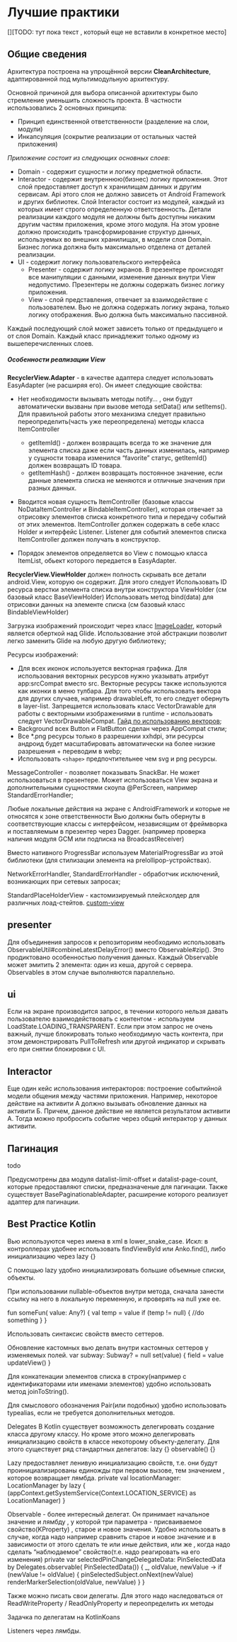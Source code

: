 # Лучшие практики

[][TODO: тут пока текст , который еще не вставили в конкретное место]


## Общие сведения

Архитектура построена на упрощённой версии **СleanArchitecture**,
адаптированной под мультимодульную архитектуру.

Основной причиной для выбора описанной архитектуры было стремление
уменьшить сложность проекта. В частности использовались 2 основных принципа:

- Принцип единственной ответственности (разделение на слои, модули)
- Инкапсуляция (сокрытие реализации от остальных частей приложения)


*Приложение состоит из следующих основных слоев*:

* Domain - содержит сущности и логику предметной области.
* Interactor - содержит внутреннюю(бизнес) логику приложения.
Этот слой предоставляет доступ к хранилищам данных и другим сервисам.
Api этого слоя не должно зависеть от Android Framework и других библиотек.
Слой Interactor состоит из модулей, каждый из которых имеет строго определенную
ответственность. Детали реализации каждого модуля не должны быть доступны
никаким другим частям приложения, кроме этого модуля. На этом уровне должно
происходить трансформирование структур данных, используемых во внешних хранилищах,
в модели слоя Domain. Бизнес логика должна быть максимально отделена от
деталей реализации.
* UI - содержит логику пользовательского интерфейса
  * Presenter - содержит логику экранов. В презентере происходят все манипуляции
  с данными, изменение данных внутри View недопустимо. Презентеры не должны
  содержать бизнес логику приложения.
  * View - слой представления, отвечает за взаимодействие с пользователем.
  Вью не должна содержать логику экрана, только логику отображения. Вью должна
  быть максимально пассивной.


Каждый последующий слой может зависеть только от предыдущего и от слоя Domain.
Каждый класс принадлежит только одному из вышеперечисленных слоев.

##### Особенности реализации View

**RecyclerView.Adapter** - в качестве адаптера следует использовать EasyAdapter
(не расширяя его). Он имеет следующие свойства:
   - Нет необходимости вызывать методы notify… , они будут автоматически вызваны
   при вызове метода setData() или setItems().
   Для правильной работы этого механизма следует правильно переопределить(часть уже переопределена)
    методы класса ItemController
      - getItemId() - должен возвращать всегда то же значение для элемента
      списка даже если часть данных изменилась,
      например у сущности товара изменился “favorite” статус, getItemId()
      должен возвращать ID товара.
      - getItemHash() - должен возвращать постоянное значение, если данные
      элемента списка не меняются и отличные значения при разных данных.

   - Вводится новая сущность ItemController (базовые классы NoDataItemController и BindableItemController), которая отвечает за отрисовку элементов списка конкретного типа и передачу событий от этих элементов. ItemController должен содержать в себе класс Holder и интерфейс Listener. Listener для событий элементов списка ItemController должен получать в конструктор.
   - Порядок элементов определяется во View с помощью класса ItemList, обьект которого передается в EasyAdapter.

**RecyclerView.ViewHolder** должен полность скрывать все детали android.View, которую он содержит. Для этого следует
Использовать ID ресурса верстки элемента списка внутри конструктора ViewHolder (см базовый класс BaseViewHolder)
Использовать метод bind(data) для отрисовки данных на элементе списка (см базовый класс BindableViewHolder)

Загрузка изображений происходит через класс [ImageLoader](../imageloader/README.md),
который является оберткой над Glide.
Использование этой абстракции позволит легко заменить Glide на любую другую библиотеку;

Ресурсы изображений:
- Для всех иконок используется векторная графика. Для использования векторных
ресурсов нужно указывать атрибут app:srcCompat вместо src.
Векторные ресурсы также используются как иконки в меню тулбара.
Для того чтобы использовать вектора для других случаев,
например drawableLeft, то его следует обернуть в layer-list.
Запрещается использовать класс VectorDrawable для работы с векторными изображениями в
runtime - использовать следует VectorDrawableCompat. [Гайд по использованию векторов](https://developer.android.com/studio/write/vector-asset-studio.html#running);
- Background всех Button и FlatButton сделан через AppCompat стили;
- Все *.png ресурсы только в разрешении xxhdpi, эти ресурсы андроид будет
масштабировать автоматически на более низкие разрешения + переводим в webp;
- Использовать `<shape>` предпочтительнее чем svg и png ресурсы.

MessageController - позволяет показывать SnackBar. Не может использоваться в презентере.
Может использоваться View экрана и дополнительными сущностями скоупа @PerScreen,
например StandardErrorHandler;

Любые локальные действия на экране с AndroidFramework и которые не относятся
к зоне ответственности Вью должны быть обернуты в соответствующие классы с интерфейсом,
независящим от фреймворка и поставляемым в презентер через Dagger.
(например проверка наличия модуля GCM или подписка на BroadcastReceiver)

Вместо нативного ProgressBar используем MaterialProgressBar из этой библиотеки
(для стилизации элемента на prelollipop-устройствах).

NetworkErrorHandler, StandardErrorHandler - обработчик исключений,
возникающих при сетевых запросах;

StandardPlaceHolderView - кастомизируемый плейсхолдер для различных лоад-стейтов.
[custom-view](../custom-view/README.md)

## presenter

Для объединения запросов к репозиториям необходимо использовать
ObservableUtil#combineLatestDelayError() вместо Observable#zip().
Это продиктовано особенностью получения данных.
Каждый Observable может эмитить 2 элемента: один из кеша, другой с сервера.
Observables в этом случае выполняются параллельно.

## ui

Если на экране производится запрос, в течении которого нельзя давать
пользователю взаимодействовать с контентом - используем LoadState.LOADING_TRANSPARENT.
Если при этом запрос не очень важный, лучше блокировать только необходимую часть контента,
при этом демонстрировать PullToRefresh или другой индикатор и скрывать его
при снятии блокировки с UI.


## Interactor

Еще один кейс использования интеракторов: построение событийной модели общения между частями приложения.
Например, некоторое действие на активити А должно вызывать обновление данных на активити Б.
Причем, данное действие не является результатом активити А.
Тогда можно пробросить событие через общий интерактор у данных активити.

## Пагинация

todo

Предусмотрены два модуля datalist-limit-offset и datalist-page-count,
которые предоставляют списки, предназначеные для пагинации.
Также существует BasePaginationableAdapter, расширение которого реализует адаптер для пагинации.



## Best Practice Kotlin

Вью используются через имена в xml в lower_snake_case. Искл: в контроллерах удобнее использовать findViewById или Anko.find(), либо инициализацию через lazy {}

С помощью lazy удобно инициализировать большие объемные списки, объекты.


При использовании nullable-объектов внутри метода, сначала занести ссылку на него в локальную переменную, и проверять на null уже ее.

fun someFun( value: Any?) {
    val temp = value
    if (temp != null) {
        //do something
    }
}

Использовать синтаксис свойств вместо сеттеров.

Обновление кастомных вью делать внутри кастомных сеттеров у изменяемых полей.
var subway: Subway? = null
   set(value) {
       field = value
       updateView()
   }


Для конкатенации элементов списка в строку(например с идентификаторами или именами элементов) удобно использовать метод joinToString().

Для смыслового обозначения Pair(или подобных) удобно использовать typealias, если не требуется дополнительных методов.

Delegates
В Kotlin существует возможность делегировать создание класса другому классу.  Но кроме этого можно делегировать инициализацию свойств в классе некоторому объекту-делегату.
Для этого существует ряд стандартных делегатов:
lazy {}
observable() {}

Lazy предоставляет ленивую инициализацию свойств, т.е. они будут проинициализированы единожды при первом вызове, тем значением , которое возвращает  лямбда.
private val locationManager: LocationManager by lazy {
   (appContext.getSystemService(Context.LOCATION_SERVICE) as LocationManager)
}

Observable - более интересный делегат. Он принимает начальное значение и лямбду , у которой три параметра - присваиваемое свойство(KProperty) , старое и новое значения.
Удобно использовать в случае, когда надо например сравнить старое и новое значение и в зависимости от этого сделать те или иные действия, или же , когда надо сделать “наблюдаемое” свойство(т.е. надо реагировать на его изменения)
private var selectedPinChangeDelegateData: PinSelectedData by Delegates.observable(
PinSelectedData())
{ _, oldValue, newValue ->
   if (newValue != oldValue) {
       pinSelectedSubject.onNext(newValue)
       renderMarkerSelection(oldValue, newValue)
   }
}

Также можно писать свои делегаты. Для этого надо наследоваться от ReadWriteProperty / ReadOnlyProperty и переопределить их методы

Задачка по делегатам на KotlinKoans

Listeners через лямбды.

